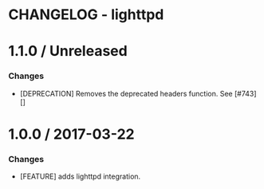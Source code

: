 # CHANGELOG - lighttpd

1.1.0 / Unreleased
==================

### Changes

* [DEPRECATION] Removes the deprecated headers function. See [#743][]

1.0.0 / 2017-03-22
==================

### Changes

* [FEATURE] adds lighttpd integration.
